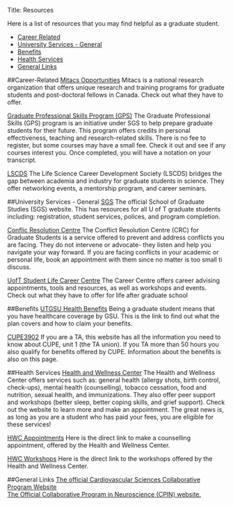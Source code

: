 Title: Resources


Here is a list of resources that you may find helpful as a graduate student.

- [Career Related](#career)
- [University Services - General](#services)
- [Benefits](#benefits)
- [Health Services](#health)
- [General Links](#general)

<a name='career'></a>

##Career-Related 
[Mitacs Opportunities](http://www.mitacs.ca/en)
Mitacs is a national research organization that offers unique research and training programs for graduate students and post-doctoral fellows in Canada. Check out what they have to offer.

[Graduate Professional Skills Program (GPS)](https://www.sgs.utoronto.ca/currentstudents/Pages/Professional-Development.aspx)
The Graduate Professional Skills (GPS) program is an initiative under SGS to help prepare graduate students for their future. This program offers credits in personal effectiveness, teaching and research-related skills. There is no fee to register, but some courses may have a small fee. Check it out and see if any courses interest you. Once completed, you will have a notation on your transcript.

[LSCDS](http://www.lscds.org/)
The Life Science Career Development Society (LSCDS) bridges the gap between academia and industry for graduate students in science. They offer networking events, a mentorship program, and career seminars.

<a name='services'></a>

##University Services - General
[SGS](https://www.sgs.utoronto.ca/gradlife/Pages/default.aspx)
The official School of Graduate Studies (SGS) website. This has resources for all U of T graduate students including: registration, student services, polices, and program completion.

[Conflic Resolution Centre](http://gradcrc.utoronto.ca/)
The Conflict Resolution Centre (CRC) for Graduate Students is a service offered to prevent and address conflicts you are facing. They do not intervene or advocate- they listen and help you navigate your way forward. If you are facing conflicts in your academic or personal life, book an appointment with them since no matter is too small ti discuss.

[UofT Student Life Career Centre](http://www.studentlife.utoronto.ca/cc/cln)
The Career Centre offers career advising appointments, tools and resources, as well as workshops and events. Check out what they have to offer for life after graduate school

<a name='benefits'></a>


##Benefits
[UTGSU Health Benefits](http://studentcare.ca/rte/en/IHaveAPlan_UniversityofTorontoGraduateStudentsUnionUTGSU_Home)
Being a graduate student means that you have healthcare coverage by GSU. This is the link to find out what the plan covers and how to claim your benefits.

[CUPE3902](http://cupe3902.org/unit-1/)
If you are a TA, this website has all the information you need to know about CUPE, unit 1 (the TA union). If you TA more than 50 hours you also qualify for benefits offered by CUPE. Information about the benefits is also on this page.

<a name='health'></a>

##Health Services
[Health and Wellness Center](http://studentlife.utoronto.ca/hwc)
The Health and Wellness Center offers services such as: general health (allergy shots, birth control, check-ups), mental health (counselling), tobacco cessation, food and nutrition, sexual health, and immunizations. They also offer peer support and workshops (better sleep, better coping skills, and grief support). Check out the website to learn more and make an appointment. The great news is, as long as you are a student who has paid your fees, you are eligible for these services!

[HWC Appointments](http://studentlife.utoronto.ca/hwc/appointments-eligibility)
Here is the direct link to make a counselling appointment, offered by the Health and Wellness Center.

[HWC Workshops](http://studentlife.utoronto.ca/hwc/workshops)
Here is the direct link to the workshops offered by the Health and Wellness Center.

<a name='general'></a>

##General Links
[The official Cardiovascular Sciences Collaborative Program Website](http://www.cscp.utoronto.ca/)  
[The Official Collaborative Program in Neuroscience (CPIN) website.](http://www.neuroscience.utoronto.ca/)



